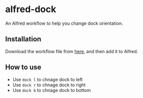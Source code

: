 # alfred-dock
An Alfred workflow to help you change dock orientation.

## Installation

Download the workflow file from [here](https://github.com/awmleer/alfred-dock/releases/download/v0.1.0/dock.alfredworkflow), and then add it to Alfred.

## How to use

- Use `dock l` to chnage dock to left
- Use `dock r` to chnage dock to right
- Use `dock b` to chnage dock to bottom